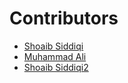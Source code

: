 # Contributors

- [Shoaib Siddiqi](https://github.com/ShoaibSiddiqi)
- [Muhammad Ali ](https://github.com/designsbyali)
- [Shoaib Siddiqi2](https://github.com/ShoaibSiddiqi2)
